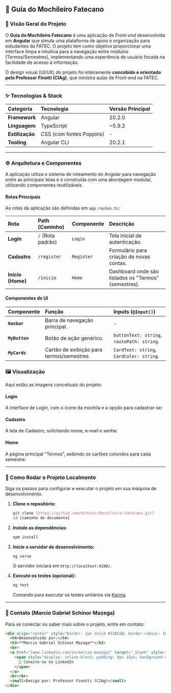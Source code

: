 ## 🎒 Guia do Mochileiro Fatecano

### 🎯 Visão Geral do Projeto

O **Guia do Mochileiro Fatecano** é uma aplicação de *Front-end* desenvolvida em **Angular** que simula uma plataforma de apoio e organização para estudantes da FATEC. O projeto tem como objetivo proporcionar uma interface limpa e intuitiva para a navegação entre módulos (Termos/Semestres), implementando uma experiência de usuário focada na facilidade de acesso à informação.

O design visual (UI/UX) do projeto foi inteiramente **concebido e orientado pelo Professor Finotti (CIAg)**, que ministra aulas de Front-end na FATEC.

-----

### ✨ Tecnologias & Stack

| Categoria | Tecnologia | Versão Principal |
| :--- | :--- | :--- |
| **Framework** | Angular | 20.2.0 |
| **Linguagem** | TypeScript | \~5.9.2 |
| **Estilização** | CSS (com fontes Poppins) | - |
| **Tooling** | Angular CLI | 20.2.1 |

-----

### ⚙️ Arquitetura e Componentes

A aplicação utiliza o sistema de roteamento do Angular para navegação entre as principais telas e é construída com uma abordagem modular, utilizando componentes reutilizáveis.

#### Rotas Principais

As rotas da aplicação são definidas em `app.routes.ts`:

| Rota | Path (Caminho) | Componente | Descrição |
| :--- | :--- | :--- | :--- |
| **Login** | `/` (Rota padrão) | `Login` | Tela inicial de autenticação. |
| **Cadastro** | `/register` | `Register` | Formulário para criação de novas contas. |
| **Início (Home)** | `/inicio` | `Home` | Dashboard onde são listados os "Termos" (semestres). |

#### Componentes de UI

| Componente | Função | Inputs (`@Input()`) |
| :--- | :--- | :--- |
| **`Navbar`** | Barra de navegação principal. | - |
| **`MyButton`** | Botão de ação genérico. | `buttonText: string`, `routePath: string`. |
| **`MyCards`** | Cartão de exibição para termos/semestres. | `CardText: string`, `CardColor: string`. |

### 🖼️ Visualização

Aqui estão as imagens conceituais do projeto:

#### Login

A interface de Login, com o ícone da mochila e a opção para cadastrar-se:

#### Cadastro

A tela de Cadastro, solicitando nome, e-mail e senha:

#### Home

A página principal "Termos", exibindo os cartões coloridos para cada semestre:

-----

### 🚀 Como Rodar o Projeto Localmente

Siga os passos para configurar e executar o projeto em sua máquina de desenvolvimento.

1.  **Clone o repositório:**

    ```bash
    git clone [https://github.com/Schinor/Mochileiro-Fatecano.git]
    cd [caminho do documento]
    ```

2.  **Instale as dependências:**

    ```bash
    npm install
    ```

3.  **Inicie o servidor de desenvolvimento:**

    ```bash
    ng serve
    ```

    O servidor iniciará em `http://localhost:4200/`.

4.  **Execute os testes (opcional):**

    ```bash
    ng test
    ```

    Comando para executar os testes unitários via [Karma](https://karma-runner.github.io).

-----

### 💬 Contato (Marcio Gabriel Schinor Mazega)

Para se conectar ou saber mais sobre o projeto, entre em contato:

```markdown
<div align="center" style="border: 2px solid #21BC6B; border-radius: 10px; padding: 20px; max-width: 350px; margin: 20px auto;">
  <h4>Desenvolvido por:</h4>
  <h3>**Marcio Gabriel Schinor Mazega**</h3>
  <br>
  <a href="[www.linkedin.com/in/marcio-mazega]" target="_blank" style="text-decoration: none;">
    <span style="display: inline-block; padding: 8px 15px; background-color: #21BC6B; color: white; border-radius: 5px; font-weight: bold; cursor: pointer;">
      🔗 Conecte-se no LinkedIn
    </span>
  </a>
  <br><br>
  <small>Design por: Professor Finotti (CIAg)</small>
</div>
```
